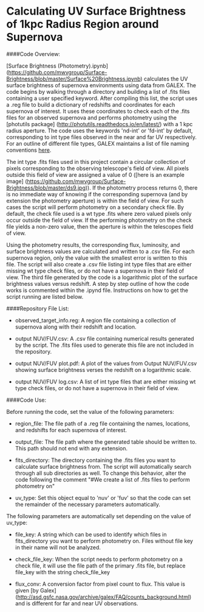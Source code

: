 # Calculating UV Surface Brightness of 1kpc Radius Region around Supernova

####Code Overview:

[Surface Brightness (Photometry).ipynb] (https://github.com/mwvgroup/Surface-Brightness/blob/master/Surface%20Brightness.ipynb) calculates the UV surface brightness of supernova environments using data from GALEX. The code begins by walking through a directory and building a list of .fits files containing a user specified keyword. After compiling this list, the script uses a .reg file to build a dictionary of redshifts and coordinates for each supernova of interest. It uses these coordinates to check each of the .fits files for an observed supernova and performs photometry using the [photutils package] (http://photutils.readthedocs.io/en/latest/) with a 1 kpc radius aperture. The code uses the keywords 'nd-int' or 'fd-int' by default, corresponding to int type files observed in the near and far UV respectively. For an outline of different file types, GALEX maintains a list of file naming conventions [here](http://galex.stsci.edu/gr6/?page=ddfaq).

The int type .fits files used in this project contain a circular collection of pixels corresponding to the observing telescope's field of view. All pixels outside this field of view are assigned a value of 0 ([here is an example image] (https://github.com/mwvgroup/Surface-Brightness/blob/master/ds9.jpg)). If the photometry process returns 0, there is no immediate way of knowing if the corresponding supernova (and by extension the photometry aperture) is within the field of view. For such cases the script will perform photometry on a secondary check file. By default, the check file used is a wt type .fits where zero valued pixels only occur outside the field of view. If the performing photometry on the check file yields a non-zero value, then the aperture is within the telescopes field of view.

Using the photometry results, the corresponding flux, luminosity, and surface brightness values are calculated and written to a .csv file. For each supernova region, only the value with the smallest error is written to this file. The script will also create a .csv file listing int type files that are either missing wt type check files, or do not have a supernova in their field of view. The third file generated by the code is a logarithmic plot of the surface brightness values versus redshift. A step by step outline of how the code works is commented within the .ipynd file. Instructions on how to get the script running are listed below.

####Repository File List:

* observed_target_info.reg: A region file containing a collection of supernova along with their redshift and location.

* output NUV/FUV.csv: A .csv file containing numerical results generated by the script. The .fits files used to generate this file are not included in the repository.

* output NUV/FUV plot.pdf: A plot of the values from Output NUV/FUV.csv showing surface brightness verses the redshift on a logarithmic scale.

* output NUV/FUV log.csv: A list of int type files that are either missing wt type check files, or do not have a supernova in their field of view.

####Code Use:

Before running the code, set the value of the following parameters:

* region_file: The file path of a .reg file containing the names, locations, and redshifts for each supernova of interest.

* output_file: The file path where the generated table should be written to. This path should not end with any extension.

* fits_directory: The directory containing the .fits files you want to calculate surface brightness from. The script will automatically search through all sub directories as well. To change this behavior, alter the code following the comment "#We create a list of .fits files to perform photometry on"

* uv_type: Set this object equal to 'nuv' or 'fuv' so that the code can set the remainder of the necessary parameters automatically.
	
The following parameters are automatically set depending on the value of uv_type:

* file_key: A string which can be used to identify which files in fits_directory you want to perform photometry on. Files without file key in their name will not be analyzed.

* check_file_key: When the script needs to perform photometry on a check file, it will use the file path of the primary .fits file, but replace file_key with the string check_file_key

* flux_conv: A conversion factor from pixel count to flux. This value is given [by Galex] (http://asd.gsfc.nasa.gov/archive/galex/FAQ/counts_background.html) and is different for far and near UV observations. 
